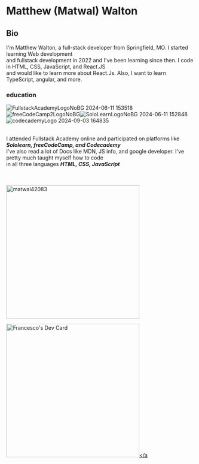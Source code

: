    <div>
     <h1>Matthew (Matwal) Walton</h1>
     <h2>Bio</h2>
     <p>I'm Matthew Walton, a full-stack developer from Springfield, MO. I started learning Web development <br>
     and fullstack development in 2022 and I've been learning since then. I code in HTML, CSS, JavaScript, and React.JS <br>
     and would like to learn more about React.Js. Also, I want to learn TypeScript, angular, and more.</p>
   </div>
   <div>
     <h3>education</h3>
     <img src="https://github.com/user-attachments/assets/e295a304-8ae2-4be1-aba1-c57467a0fb47" alt="FullstackAcademyLogoNoBG 2024-06-11 153518">  <img src="https://github.com/user-attachments/assets/371ef298-4d73-43d6-9fcf-7c8dabe41304" alt="freeCodeCamp2LogoNoBG"><img src="https://github.com/user-attachments/assets/58b9c638-4e80-436f-8452-e41b30469e0f" alt="SoloLearnLogoNoBG 2024-06-11 152848"><img src="https://github.com/user-attachments/assets/b0b2a8d8-2a5c-4fb2-ab6e-2767f6d9c1a9" alt="codecademyLogo 2024-09-03 164835"><br><br>
     <p>I attended Fullstack Academy online and participated on platforms like<strong><em> Sololearn, freeCodeCamp, and Codecademy</em></strong><br>
      I've also read a lot of Docs like MDN, JS info, and google developer. I've pretty much taught myself how to code <br>
      in all three languages <strong><em>HTML, CSS, JavaScript</em></strong>
      </p>
   </div>
   <br>
   <br>
   <div>
     <a href="https://app.daily.dev/matwal42083"><img src="https://api.daily.dev/devcards/v2/wT3UFwCXlWxZVj6oTlXEN.png?type=default&r=plv" width="356" heigth="400px" alt="matwal42083"/></a>
    </div>

  <a href="https://app.daily.dev/francescociulla"><img src="./devcard.png" width="356" alt="Francesco's Dev Card"/></a

   


